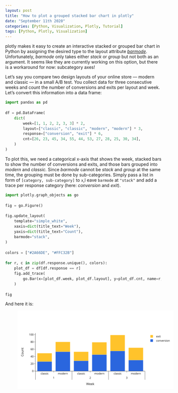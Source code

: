```yaml
---
layout: post
title: "How to plot a grouped stacked bar chart in plotly"
date: "September 11th 2020"
categories: [Python, Visualization, Plotly, Tutorial]
tags: [Python, Plotly, Visualization]
---
```



plotly makes it easy to create an interactive stacked or grouped bar chart in Python by assigning the desired type to the layout attribute *[barmode](https://plotly.com/python/reference/layout/#layout-barmode)*. Unfortunately, *barmode* only takes either *stack* or *group* but not both as an argument. It seems like they are currently working on this option, but there is a workaround for now: subcategory axes!

Let’s say you compare two design layouts of your online store — modern and classic — in a small A/B test. You collect data for three consecutive weeks and count the number of conversions and exits per layout and week. Let’s convert this information into a data frame:


```python
import pandas as pd

df = pd.DataFrame(
    dict(
        week=[1, 1, 2, 2, 3, 3] * 2,
        layout=["classic", "classic", "modern", "modern"] * 3,
        response=["conversion", "exit"] * 6,
        cnt=[26, 23, 45, 34, 55, 44, 53, 27, 28, 25, 30, 34],
    )
)
```

To plot this, we need a categorical x-axis that shows the week, stacked bars to show the number of conversions and exits, and those bars grouped into *modern* and *classic.* Since *barmode* cannot be *stack* and *group* at the same time, the grouping must be done by sub-categories. Simply pass a list in form of `[category, sub-category]` to `x`,l eave `barmode` at `"stack"` and add a trace per response category (here: *conversion* and *exit*).


```python
import plotly.graph_objects as go

fig = go.Figure()

fig.update_layout(
    template="simple_white",
    xaxis=dict(title_text="Week"),
    yaxis=dict(title_text="Count"),
    barmode="stack",
)

colors = ["#2A66DE", "#FFC32B"]

for r, c in zip(df.response.unique(), colors):
    plot_df = df[df.response == r]
    fig.add_trace(
        go.Bar(x=[plot_df.week, plot_df.layout], y=plot_df.cnt, name=r, marker_color=c),
    )

fig
```

And here it is:
<div class="fit_img">
<figure style="width: 100%;  margin-top: 0rem ;margin-bottom: 0rem">
  <img src="/resources/images/2020-09-11-blogpost/fig1.png">
</figure>
</div>
